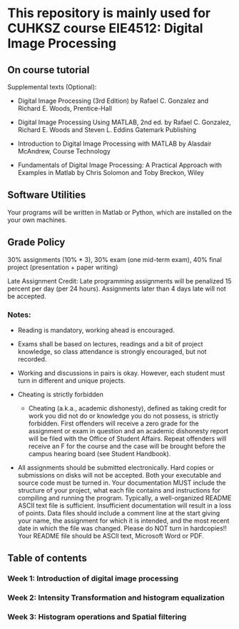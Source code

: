 # This repository is mainly used for CUHKSZ course EIE4512: Digital Image Processing

## On course tutorial

Supplemental texts (Optional): 

+ Digital Image Processing (3rd Edition) by Rafael C. Gonzalez and Richard E. Woods, Prentice-Hall

+ Digital Image Processing Using MATLAB, 2nd ed. by Rafael C. Gonzalez, Richard E. Woods and Steven L. Eddins Gatemark Publishing

+ Introduction to Digital Image Processing with MATLAB by Alasdair McAndrew, Course Technology

+ Fundamentals of Digital Image Processing: A Practical Approach with Examples in Matlab by Chris Solomon and Toby Breckon, Wiley

## Software Utilities

Your programs will be written in Matlab or Python, which are installed on the your own machines.

## Grade Policy
30% assignments (10% * 3), 30% exam (one mid-term exam), 40% final project (presentation +  paper writing) 

Late Assignment Credit: Late programming assignments will be penalized 15 percent per day (per 24 hours). Assignments later than 4 days late will not be accepted.

### Notes:

+ Reading is mandatory, working ahead is encouraged.
+ Exams shall be based on lectures, readings and a bit of project knowledge, so class attendance is strongly encouraged, but not recorded.
+ Working and discussions in pairs is okay. However, each student must turn in different and unique projects.
+ Cheating is strictly forbidden

    - Cheating (a.k.a., academic dishonesty), defined as taking credit for work you did not do or knowledge you do not possess, is strictly forbidden. First offenders will receive a zero grade for the assignment or exam in question and an academic dishonesty report will be filed with the Office of Student Affairs. Repeat offenders will receive an F for the course and the case will be brought before the campus hearing board (see Student Handbook).
+ All assignments should be submitted electronically. Hard copies or submissions on disks will not be accepted. Both your executable and source code must be turned in. Your documentation MUST include the structure of your project, what each file contains and instructions for compiling and running the program. Typically, a well-organized README ASCII text file is sufficient. Insufficient documentation will result in a loss of points. Data files should include a comment line at the start giving your name, the assignment for which it is intended, and the most recent date in which the file was changed. Please do NOT turn in hardcopies!! Your README file should be ASCII text, Microsoft Word or PDF.

## Table of contents

### Week 1: Introduction of digital image processing
### Week 2: Intensity Transformation and histogram equalization
### Week 3: Histogram operations and Spatial filtering